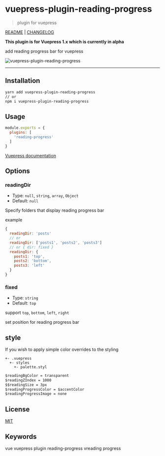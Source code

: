 # vuepress-plugin-reading-progress

> plugin for vuepress

[README](README.md) | [CHANGELOG](CHANGELOG.md)

**This plugin is for Vuepress 1.x which is currently in alpha**

add reading progress bar for vuepress

![vuepress-plugin-reading-progress](https://ououe.com/img/vuepress_plugin_reading_progress.gif)

---

## Installation

``` sh
yarn add vuepress-plugin-reading-progress
// or
npm i vuepress-plugin-reading-progress
```

## Usage

``` js
module.exports = {
  plugins: [
    'reading-progress'
  ]
}
```

[ Vuepress documentation](https://v1.vuepress.vuejs.org/plugin/using-a-plugin.html)


## Options

### readingDir
- Type: `null`, `string`, `array`, `Object`
- Default: `null`

Specify folders that display reading progress bar

example
``` js
{
  readingDir: 'posts'
  // or
  readingDir: ['posts1', 'posts2', 'posts3']
  // or { dir: fixed }
  readingDir: {
    posts1: 'top',
    posts2: 'bottom',
    posts3: 'left'
  }
}
```

### fixed
- Type: `string`
- Default: `top`

support `top`, `bottom`, `left`, `right`

set position for reading progress bar

## style

If you wish to apply simple color overrides to the styling

```
+- .vuepress
  +- styles
    +- palette.styl
```

``` css
$readingBgColor = transparent
$readingZIndex = 1000
$$readingSize = 3px
$readingProgressColor = $accentColor
$readingProgressImage = none
```

## License

[MIT](http://opensource.org/licenses/MIT)

## Keywords

vue vuepress plugin reading-progress vreading progress
